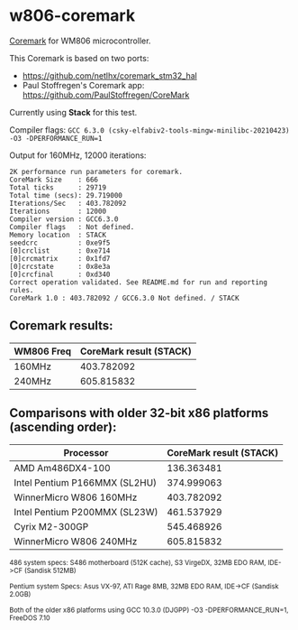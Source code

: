 # w806-coremark
[Coremark](https://github.com/eembc/coremark) for WM806 microcontroller.

This Coremark is based on two ports:
- https://github.com/netlhx/coremark_stm32_hal
- Paul Stoffregen's Coremark app: https://github.com/PaulStoffregen/CoreMark

Currently using **Stack** for this test.

Compiler flags: 
```GCC 6.3.0 (csky-elfabiv2-tools-mingw-minilibc-20210423) -O3 -DPERFORMANCE_RUN=1```

Output for 160MHz, 12000 iterations:
```
2K performance run parameters for coremark.                                    
CoreMark Size    : 666
Total ticks      : 29719
Total time (secs): 29.719000
Iterations/Sec   : 403.782092                                                  
Iterations       : 12000                                                       
Compiler version : GCC6.3.0                                                    
Compiler flags   : Not defined.                                                
Memory location  : STACK                                                       
seedcrc          : 0xe9f5
[0]crclist       : 0xe714                                                      
[0]crcmatrix     : 0x1fd7                                                      
[0]crcstate      : 0x8e3a                                                      
[0]crcfinal      : 0xd340                                                      
Correct operation validated. See README.md for run and reporting rules.        
CoreMark 1.0 : 403.782092 / GCC6.3.0 Not defined. / STACK
```

## Coremark results:
| WM806 Freq  | CoreMark result (STACK) |
| ----------- | ----------- |
| 160MHz | 403.782092       |
| 240MHz | 605.815832       |

## Comparisons with older 32-bit x86 platforms (ascending order):
| Processor | CoreMark result (STACK) |
| ----------- | ----------- |
| AMD Am486DX4-100 | 136.363481 |
| Intel Pentium P166MMX (SL2HU) | 374.999063 |
| WinnerMicro W806 160MHz | 403.782092 |
| Intel Pentium P200MMX (SL23W) | 461.537929 |
| Cyrix M2-300GP | 545.468926 |
| WinnerMicro W806 240MHz | 605.815832 |

<sub>486 system specs: S486 motherboard (512K cache), S3 VirgeDX, 32MB EDO RAM, IDE->CF (Sandisk 512MB)</sub>

<sub>Pentium system Specs: Asus VX-97, ATI Rage 8MB, 32MB EDO RAM, IDE->CF (Sandisk 2.0GB)</sub>

<sub>Both of the older x86 platforms using GCC 10.3.0 (DJGPP) -O3 -DPERFORMANCE_RUN=1, FreeDOS 7.10</sub>
